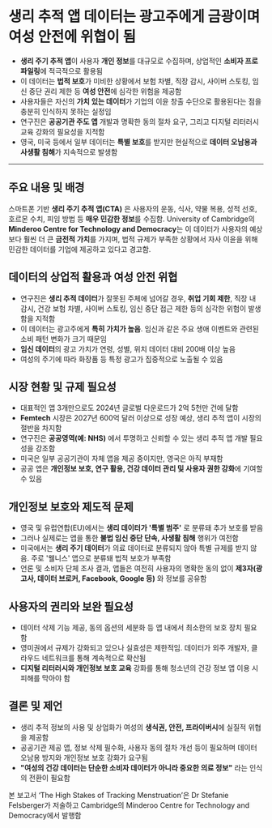 # 생리 추적 앱 데이터는 광고주에게 금광이며 여성 안전에 위협이 됨


* **생리 주기 추적 앱**이 사용자 **개인 정보**를 대규모로 수집하며, 상업적인 **소비자 프로파일링**에 적극적으로 활용됨
* 이 데이터는 **법적 보호**가 미비한 상황에서 보험 차별, 직장 감시, 사이버 스토킹, 임신 중단 권리 제한 등 **여성 안전**에 심각한 위험을 제공함
* 사용자들은 자신의 **가치 있는 데이터**가 기업의 이윤 창출 수단으로 활용된다는 점을 충분히 인식하지 못하는 실정임
* 연구진은 **공공기관 주도 앱** 개발과 명확한 동의 절차 요구, 그리고 디지털 리터러시 교육 강화의 필요성을 지적함
* 영국, 미국 등에서 일부 데이터는 **특별 보호**를 받지만 현실적으로 **데이터 오남용과 사생활 침해**가 지속적으로 발생함

---

주요 내용 및 배경
----------

스마트폰 기반 **생리 주기 추적 앱(CTA)** 은 사용자의 운동, 식사, 약물 복용, 성적 선호, 호르몬 수치, 피임 방법 등 **매우 민감한 정보**를 수집함. University of Cambridge의 **Minderoo Centre for Technology and Democracy**는 이 데이터가 사용자의 예상보다 훨씬 더 큰 **금전적 가치**를 가지며, 법적 규제가 부족한 상황에서 자사 이윤을 위해 민감한 데이터를 기업에 제공하고 있다고 경고함.

데이터의 상업적 활용과 여성 안전 위협
---------------------

* 연구진은 **생리 추적 데이터**가 잘못된 주체에 넘어갈 경우, **취업 기회 제한**, 직장 내 감시, 건강 보험 차별, 사이버 스토킹, 임신 중단 접근 제한 등의 심각한 위험이 발생함을 지적함
* 이 데이터는 광고주에게 **특히 가치가 높음**. 임신과 같은 주요 생애 이벤트와 관련된 소비 패턴 변화가 크기 때문임
* **임신 데이터**의 광고 가치가 연령, 성별, 위치 데이터 대비 200배 이상 높음
* 여성의 주기에 따라 화장품 등 특정 광고가 집중적으로 노출될 수 있음

시장 현황 및 규제 필요성
--------------

* 대표적인 앱 3개만으로도 2024년 글로벌 다운로드가 2억 5천만 건에 달함
* **Femtech** 시장은 2027년 600억 달러 이상으로 성장 예상, 생리 추적 앱이 시장의 절반을 차지함
* 연구진은 **공공영역(예: NHS)** 에서 투명하고 신뢰할 수 있는 생리 추적 앱 개발 필요성을 강조함
* 미국은 일부 공공기관이 자체 앱을 제공 중이지만, 영국은 아직 부재함
* 공공 앱은 **개인정보 보호, 연구 활용, 건강 데이터 관리 및 사용자 권한 강화**에 기여할 수 있음

개인정보 보호와 제도적 문제
---------------

* 영국 및 유럽연합(EU)에서는 **생리 데이터가 '특별 범주'** 로 분류돼 추가 보호를 받음
* 그러나 실제로는 앱을 통한 **불법 임신 중단 단속, 사생활 침해** 행위가 여전함
* 미국에서는 **생리 주기 데이터**가 의료 데이터로 분류되지 않아 특별 규제를 받지 않음. 주로 '웰니스' 앱으로 분류돼 법적 보호가 부족함
* 언론 및 소비자 단체 조사 결과, 앱들은 여전히 사용자의 명확한 동의 없이 **제3자(광고사, 데이터 브로커, Facebook, Google 등)** 와 정보를 공유함

사용자의 권리와 보완 필요성
---------------

* 데이터 삭제 기능 제공, 동의 옵션의 세분화 등 앱 내에서 최소한의 보호 장치 필요함
* 영미권에서 규제가 강화되고 있으나 실효성은 제한적임. 데이터가 외주 개발자, 클라우드 네트워크를 통해 계속적으로 확산됨
* **디지털 리터러시와 개인정보 보호 교육** 강화를 통해 청소년의 건강 정보 앱 이용 시 피해를 막아야 함

결론 및 제언
-------

* 생리 추적 정보의 사용 및 상업화가 여성의 **생식권, 안전, 프라이버시**에 실질적 위협을 제공함
* 공공기관 제공 앱, 정보 삭제 필수화, 사용자 동의 절차 개선 등이 필요하며 데이터 오남용 방지와 개인정보 보호 강화가 요구됨
* **"여성의 건강 데이터는 단순한 소비자 데이터가 아니라 중요한 의료 정보"** 라는 인식의 전환이 필요함

본 보고서 ‘The High Stakes of Tracking Menstruation’은 Dr Stefanie Felsberger가 저술하고 Cambridge의 Minderoo Centre for Technology and Democracy에서 발행함

